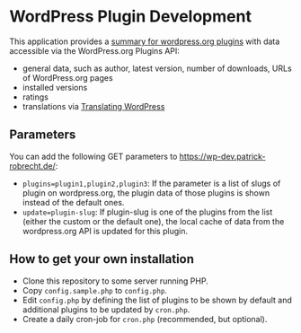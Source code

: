 # WordPress Plugin Development

This application provides a [summary for wordpress.org plugins](https://wp-dev.patrick-robrecht.de/) with data accessible via the WordPress.org Plugins API:

* general data, such as author, latest version, number of downloads, URLs of WordPress.org pages
* installed versions
* ratings
* translations via [Translating WordPress](https://translate.wordpress.org/)


## Parameters

You can add the following GET parameters to https://wp-dev.patrick-robrecht.de/:

* `plugins=plugin1,plugin2,plugin3`: If the parameter is a list of slugs of plugin on wordpress.org, the plugin data of those plugins is shown instead of the default ones.
* `update=plugin-slug`: If plugin-slug is one of the plugins from the list (either the custom or the default one), the local cache of data from the wordpress.org API is updated for this plugin.

## How to get your own installation

* Clone this repository to some server running PHP.
* Copy `config.sample.php` to `config.php`.
* Edit `config.php` by defining the list of plugins to be shown by default and additional plugins to be updated by `cron.php`.
* Create a daily cron-job for `cron.php` (recommended, but optional).
